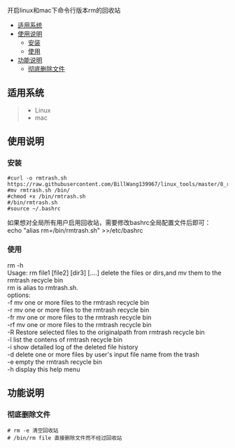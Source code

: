 开启linux和mac下命令行版本rm的回收站

* [适用系统](#适用系统)
* [使用说明](#使用说明)
	* [安装](#安装)
	* [使用](#使用)
* [功能说明](#功能说明)
	* [彻底删除文件](#彻底删除文件)

## 适用系统

> * Linux
> * mac

## 使用说明  

### 安装

```
#curl -o rmtrash.sh https://raw.githubusercontent.com/BillWang139967/linux_tools/master/8_rm/rmtrash.sh
#mv rmtrash.sh /bin/
#chmod +x /bin/rmtrash.sh
#/bin/rmtrash.sh  
#source ~/.bashrc  
```

如果想对全局所有用户启用回收站，需要修改bashrc全局配置文件后即可：  
echo "alias rm=/bin/rmtrash.sh" >>/etc/bashrc  

### 使用  
rm -h  
Usage: rm         file1 [file2] [dir3] [....] delete the files or dirs,and mv them to the rmtrash recycle bin  
       rm is alias to rmtrash.sh.  
options:  
	-f  mv one or more files to the rmtrash recycle bin  
	-r  mv one or more files to the rmtrash recycle bin  
	-fr mv one or more files to the rmtrash recycle bin  
	-rf mv one or more files to the rmtrash recycle bin  
	-R  Restore selected files to the originalpath from rmtrash recycle bin  
	-l  list the contens of rmtrash recycle bin  
	-i  show detailed log of the deleted file history  
	-d  delete one or more files by user's input file name from the trash  
	-e  empty the rmtrash recycle bin  
	-h  display this help menu  

## 功能说明  

### 彻底删除文件  
```
# rm -e 清空回收站  
# /bin/rm file 直接删除文件而不经过回收站  
```
